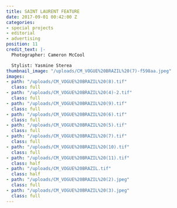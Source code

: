 ```yaml
---
title: SAINT LAURENT FEATURE
date: 2017-09-01 00:42:00 Z
categories:
- special projects
- editorial
- advertising
position: 11
credit_text: |-
  Photographer: Cameron McCool

  Stylist: Yasmine Sterea
thumbnail_image: "/uploads/CM_VOGUE%20BRAZIL%20(7)-f598aa.jpeg"
images:
- path: "/uploads/CM_VOGUE%20BRAZIL%20(8).tif"
  class: full
- path: "/uploads/CM_VOGUE%20BRAZIL%20(4)-2.tif"
  class: full
- path: "/uploads/CM_VOGUE%20BRAZIL%20(9).tif"
  class: full
- path: "/uploads/CM_VOGUE%20BRAZIL%20(6).tif"
  class: full
- path: "/uploads/CM_VOGUE%20BRAZIL%20(5).tif"
  class: full
- path: "/uploads/CM_VOGUE%20BRAZIL%20(7).tif"
  class: full
- path: "/uploads/CM_VOGUE%20BRAZIL%20(10).tif"
  class: full
- path: "/uploads/CM_VOGUE%20BRAZIL%20(11).tif"
  class: half
- path: "/uploads/CM_VOGUE%20BRAZIL.tif"
  class: half
- path: "/uploads/CM_VOGUE%20BRAZIL%20(2).jpeg"
  class: full
- path: "/uploads/CM_VOGUE%20BRAZIL%20(3).jpeg"
  class: full
---
```


